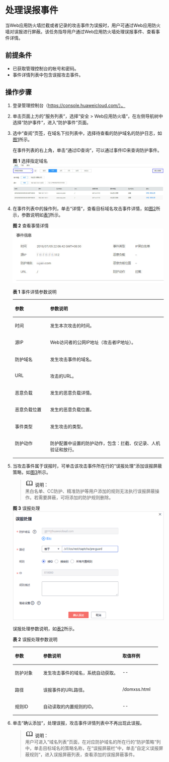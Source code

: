 # 处理误报事件<a name="waf_01_0024"></a>

当Web应用防火墙拦截或者记录的攻击事件为误报时，用户可通过Web应用防火墙对误报进行屏蔽。该任务指导用户通过Web应用防火墙处理误报事件、查看事件详情。

## 前提条件<a name="section32633759143848"></a>

-   已获取管理控制台的帐号和密码。
-   事件详情列表中包含误报攻击事件。

## 操作步骤<a name="section14647895143912"></a>

1.  登录管理控制台（https://console.huaweicloud.com/）。
2.  单击页面上方的“服务列表“，选择“安全  \>  Web应用防火墙“，在左侧导航树中选择“防护事件“，进入“防护事件“页面。
3.  选中“查阅“页签，在域名下拉列表中，选择待查看的防护域名的防护日志，如[图1](#fig194311743164914)所示。

    在事件列表的右上角，单击“通过ID查询“，可以通过事件ID来查询防护事件。

    **图 1**  选择指定域名<a name="fig194311743164914"></a>  
    ![](figures/选择指定域名.jpg "选择指定域名")

4.  在事件列表中的操作列，单击“详情“，查看目标域名攻击事件详情，如[图2](#fig52030871144517)所示，参数说明如[表1](#table81191110181512)所示。

    **图 2**  查看事情详情<a name="fig52030871144517"></a>  
    ![](figures/查看事情详情.jpg "查看事情详情")

    **表 1**  事件详情参数说明

    <a name="table81191110181512"></a>
    <table><thead align="left"><tr id="row2556894716324"><th class="cellrowborder" valign="top" width="23.31%" id="mcps1.2.3.1.1"><p id="p5060718416324"><a name="p5060718416324"></a><a name="p5060718416324"></a>参数</p>
    </th>
    <th class="cellrowborder" valign="top" width="76.69%" id="mcps1.2.3.1.2"><p id="p554124016324"><a name="p554124016324"></a><a name="p554124016324"></a>参数说明</p>
    </th>
    </tr>
    </thead>
    <tbody><tr id="row4987116516324"><td class="cellrowborder" valign="top" width="23.31%" headers="mcps1.2.3.1.1 "><p id="p1303259916324"><a name="p1303259916324"></a><a name="p1303259916324"></a>时间</p>
    </td>
    <td class="cellrowborder" valign="top" width="76.69%" headers="mcps1.2.3.1.2 "><p id="p4900762616324"><a name="p4900762616324"></a><a name="p4900762616324"></a>发生本次攻击的时间。</p>
    </td>
    </tr>
    <tr id="row1667368145442"><td class="cellrowborder" valign="top" width="23.31%" headers="mcps1.2.3.1.1 "><p id="p14609371145447"><a name="p14609371145447"></a><a name="p14609371145447"></a>源IP</p>
    </td>
    <td class="cellrowborder" valign="top" width="76.69%" headers="mcps1.2.3.1.2 "><p id="p8060118"><a name="p8060118"></a><a name="p8060118"></a>Web访问者的公网IP地址（攻击者IP地址）。</p>
    </td>
    </tr>
    <tr id="row3841545216324"><td class="cellrowborder" valign="top" width="23.31%" headers="mcps1.2.3.1.1 "><p id="p2464387816324"><a name="p2464387816324"></a><a name="p2464387816324"></a>防护域名</p>
    </td>
    <td class="cellrowborder" valign="top" width="76.69%" headers="mcps1.2.3.1.2 "><p id="p4999708416324"><a name="p4999708416324"></a><a name="p4999708416324"></a>发生攻击事件的域名。</p>
    </td>
    </tr>
    <tr id="row4732058016324"><td class="cellrowborder" valign="top" width="23.31%" headers="mcps1.2.3.1.1 "><p id="p776176816324"><a name="p776176816324"></a><a name="p776176816324"></a>URL</p>
    </td>
    <td class="cellrowborder" valign="top" width="76.69%" headers="mcps1.2.3.1.2 "><p id="p2472350116324"><a name="p2472350116324"></a><a name="p2472350116324"></a>攻击的URL。</p>
    </td>
    </tr>
    <tr id="row17997245174958"><td class="cellrowborder" valign="top" width="23.31%" headers="mcps1.2.3.1.1 "><p id="p21510613175011"><a name="p21510613175011"></a><a name="p21510613175011"></a>恶意负载</p>
    </td>
    <td class="cellrowborder" valign="top" width="76.69%" headers="mcps1.2.3.1.2 "><p id="p64638107175011"><a name="p64638107175011"></a><a name="p64638107175011"></a>发生的恶意负载详情。</p>
    </td>
    </tr>
    <tr id="row197801315102611"><td class="cellrowborder" valign="top" width="23.31%" headers="mcps1.2.3.1.1 "><p id="p15781171518268"><a name="p15781171518268"></a><a name="p15781171518268"></a>恶意负载位置</p>
    </td>
    <td class="cellrowborder" valign="top" width="76.69%" headers="mcps1.2.3.1.2 "><p id="p1678191512615"><a name="p1678191512615"></a><a name="p1678191512615"></a>发生的恶意负载位置。</p>
    </td>
    </tr>
    <tr id="row2118492316324"><td class="cellrowborder" valign="top" width="23.31%" headers="mcps1.2.3.1.1 "><p id="p3825723616324"><a name="p3825723616324"></a><a name="p3825723616324"></a>事件类型</p>
    </td>
    <td class="cellrowborder" valign="top" width="76.69%" headers="mcps1.2.3.1.2 "><p id="p1182841716324"><a name="p1182841716324"></a><a name="p1182841716324"></a>发生攻击的类型。</p>
    </td>
    </tr>
    <tr id="row48622009143216"><td class="cellrowborder" valign="top" width="23.31%" headers="mcps1.2.3.1.1 "><p id="p46068623143216"><a name="p46068623143216"></a><a name="p46068623143216"></a>防护动作</p>
    </td>
    <td class="cellrowborder" valign="top" width="76.69%" headers="mcps1.2.3.1.2 "><p id="p40570982143216"><a name="p40570982143216"></a><a name="p40570982143216"></a>防护配置中设置的防护动作，包含：拦截、仅记录、人机验证和放行。</p>
    </td>
    </tr>
    </tbody>
    </table>

5.  当攻击事件属于误报时，可单击该攻击事件所在行的“误报处理“添加误报屏蔽策略，如[图3](#fig16174064111318)所示。

    >![](public_sys-resources/icon-note.gif) **说明：**   
    >黑白名单、CC防护、精准防护等用户添加的规则无法执行误报屏蔽操作。若需要屏蔽，可将添加的防护规则删除。  

    **图 3**  误报处理<a name="fig16174064111318"></a>  
    ![](figures/误报处理.png "误报处理")

    误报处理参数说明，如[表2](#table35022095114540)所示。

    **表 2**  误报处理参数说明

    <a name="table35022095114540"></a>
    <table><thead align="left"><tr id="row3795605114540"><th class="cellrowborder" valign="top" width="19.46%" id="mcps1.2.4.1.1"><p id="p15532793114540"><a name="p15532793114540"></a><a name="p15532793114540"></a>参数</p>
    </th>
    <th class="cellrowborder" valign="top" width="54.54%" id="mcps1.2.4.1.2"><p id="p50196703114540"><a name="p50196703114540"></a><a name="p50196703114540"></a>参数说明</p>
    </th>
    <th class="cellrowborder" valign="top" width="26%" id="mcps1.2.4.1.3"><p id="p484549421532"><a name="p484549421532"></a><a name="p484549421532"></a>取值样例</p>
    </th>
    </tr>
    </thead>
    <tbody><tr id="row49117151114540"><td class="cellrowborder" valign="top" width="19.46%" headers="mcps1.2.4.1.1 "><p id="p19066291114540"><a name="p19066291114540"></a><a name="p19066291114540"></a>防护对象</p>
    </td>
    <td class="cellrowborder" valign="top" width="54.54%" headers="mcps1.2.4.1.2 "><p id="p25759607111430"><a name="p25759607111430"></a><a name="p25759607111430"></a>发生攻击事件的域名，系统自动获取。</p>
    </td>
    <td class="cellrowborder" valign="top" width="26%" headers="mcps1.2.4.1.3 "><p id="p325361901532"><a name="p325361901532"></a><a name="p325361901532"></a>--</p>
    </td>
    </tr>
    <tr id="row7791918114540"><td class="cellrowborder" valign="top" width="19.46%" headers="mcps1.2.4.1.1 "><p id="p4870307111345"><a name="p4870307111345"></a><a name="p4870307111345"></a>路径</p>
    </td>
    <td class="cellrowborder" valign="top" width="54.54%" headers="mcps1.2.4.1.2 "><p id="p4453024316644"><a name="p4453024316644"></a><a name="p4453024316644"></a>误报事件的URL路径。</p>
    </td>
    <td class="cellrowborder" valign="top" width="26%" headers="mcps1.2.4.1.3 "><p id="p181857061532"><a name="p181857061532"></a><a name="p181857061532"></a>/domxss.html</p>
    </td>
    </tr>
    <tr id="row6648026114540"><td class="cellrowborder" valign="top" width="19.46%" headers="mcps1.2.4.1.1 "><p id="p14932980114558"><a name="p14932980114558"></a><a name="p14932980114558"></a>规则ID</p>
    </td>
    <td class="cellrowborder" valign="top" width="54.54%" headers="mcps1.2.4.1.2 "><p id="p6504365416657"><a name="p6504365416657"></a><a name="p6504365416657"></a>自动读取的内置规则的ID。</p>
    </td>
    <td class="cellrowborder" valign="top" width="26%" headers="mcps1.2.4.1.3 "><p id="p637561071532"><a name="p637561071532"></a><a name="p637561071532"></a>--</p>
    </td>
    </tr>
    </tbody>
    </table>

6.  单击“确认添加“，处理误报，攻击事件详情列表中不再出现此误报。

    >![](public_sys-resources/icon-note.gif) **说明：**   
    >用户可进入“域名列表“页面，在对应防护域名的所在行的“防护策略“列中，单击目标域名的策略名称，在“误报屏蔽栏“中，单击“自定义误报屏蔽规则“，进入误报屏蔽列表，查看添加的误报屏蔽事件。  


